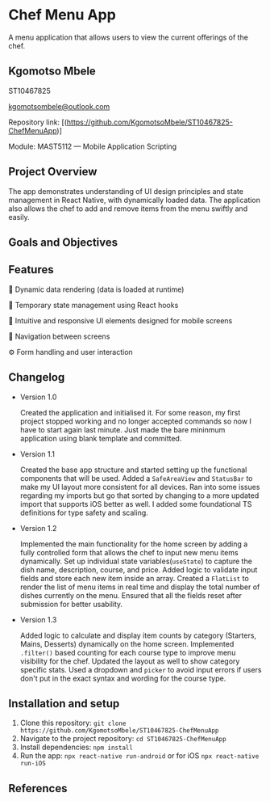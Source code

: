 # Chef Menu App

A menu application that allows users to view the current offerings of the chef.

## Kgomotso Mbele

ST10467825

kgomotsombele@outlook.com

Repository link: [(https://github.com/KgomotsoMbele/ST10467825-ChefMenuApp)]

Module: MAST5112 — Mobile Application Scripting

## Project Overview

The app demonstrates understanding of UI design principles and state management in React Native, with dynamically loaded data.
The application also allows the chef to add and remove items from the menu swiftly and easily.

## Goals and Objectives

## Features

🧱 Dynamic data rendering (data is loaded at runtime)

💾 Temporary state management using React hooks

🎨 Intuitive and responsive UI elements designed for mobile screens

🧭 Navigation between screens

⚙️ Form handling and user interaction

## Changelog

- Version 1.0

  Created the application and initialised it. For some reason, my first project stopped working
  and no longer accepted commands so now I have to start again last minute.
  Just made the bare mininmum application using blank template and committed.

- Version 1.1

  Created the base app structure and started setting up the functional components that will be used.
  Added a `SafeAreaView` and `StatusBar` to make my UI layout more consistent for all devices.
  Ran into some issues regarding my imports but go that sorted by changing to a more updated import
  that supports iOS better as well. I added some foundational TS definitions for type safety and scaling.

- Version 1.2

  Implemented the main functionality for the home screen by adding a fully controlled form that allows the chef to input new menu items dynamically. Set up individual state variables(`useState`) to capture the dish name, description, course, and price. Added logic to validate input fields and store each new item inside an array. Created a `FlatList` to render the list of menu items in real time and display the total number of dishes currently on the menu. Ensured that all the fields reset after submission for better usability.

- Version 1.3

  Added logic to calculate and display item counts by category (Starters, Mains, Desserts) dynamically on the home screen. Implemented `.filter()` based counting for each course type to improve menu visibility for the chef. Updated the layout as well to show category specific stats. Used a dropdown and `picker` to avoid input errors if users don't put in the exact syntax and wording for the course type.

## Installation and setup

1. Clone this repository:
   `git clone https://github.com/KgomotsoMbele/ST10467825-ChefMenuApp`
2. Navigate to the project repository:
   `cd ST10467825-ChefMenuApp`
3. Install dependencies:
   `npm install`
4. Run the app:
   `npx react-native run-android`
   or for iOS
   `npx react-native run-iOS`

## References

